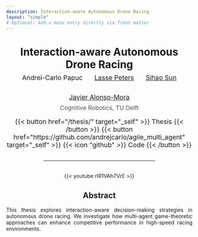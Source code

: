 ```yaml
---
description: Interaction-aware Autonomous Drone Racing
layout: "simple"
# Optional: Add a menu entry directly via front matter
---
```

<!-- Centered Title Block -->
<div style="text-align: center; margin-top: 2rem; margin-bottom: 2rem;">
  <h1 style="margin-bottom: 0.5rem;">Interaction-aware Autonomous Drone Racing</h1>
  
  <!-- Authors block with equal spacing -->
  <div style="display: flex; justify-content: center; gap: 2rem; flex-wrap: wrap; font-size: 1.1rem;">
    <span>Andrei-Carlo Papuc</span>
    <span><a href=https://lasse-peters.net/>Lasse Peters</a></span>
    <span><a href=https://sihaosun.github.io//>Sihao Sun</a></span>
    <span><a href=https://autonomousrobots.nl/>Javier Alonso-Mora</a></span>
  </div>
  
  <p style="font-size: 1rem; color: #555; margin-top: 0.5rem;">
    Cognitive Robotics, TU Delft
  </p>
  <p style="display: flex; justify-content: center; gap: 2rem; flex-wrap: wrap; font-size: 1.1rem;">
    {{< button href="/thesis/" target="_self" >}}
    Thesis
    {{< /button >}}
    {{< button href="https://github.com/andrejcarlo/agile_multi_agent" target="_self" >}}
     {{< icon "github" >}} Code
    {{< /button >}}
  </p>
</div>

<hr style="width: 60%; margin: 2rem auto;">

<!-- Embedded Video -->
<div style="text-align: center; margin: 2rem 0;">
  {{< youtube rlR1VAh7VrE >}}
</div>

<!-- Description -->
<div style="max-width: 800px; margin: 0 auto; text-align: justify;">
  <h2 style="text-align: center;">Abstract</h2>
  <p>
    This thesis explores interaction-aware decision-making strategies in autonomous drone racing. 
    We investigate how multi-agent game-theoretic approaches can enhance competitive performance in high-speed racing environments.
  </p>
</div>